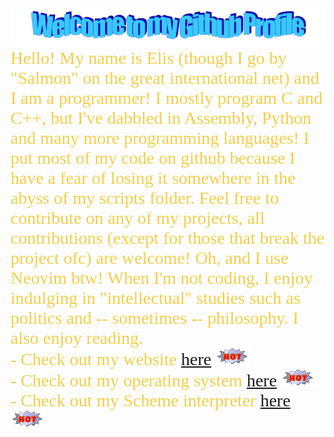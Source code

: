 <div align=center>
  <img src="https://raw.githubusercontent.com/ElisStaaf/ElisStaaf/main/img/welcome.png"
       alt="Welcome to my Github Profile" />
</div>

<span style="color: #f2cf4a; font-family: Babas; font-size: 2em;">
  Hello! My name is Elis (though I go by "Salmon" on the great international net)
  and I am a programmer! I mostly program C and C++, but I've dabbled in Assembly, 
  Python and many more programming languages! I put most of my code on github
  because I have a fear of losing it somewhere in the abyss of my scripts
  folder. Feel free to contribute on any of my projects, all
  contributions (except for those that break the project ofc)
  are welcome! Oh, and I use Neovim btw! When I'm not coding, I
  enjoy indulging in "intellectual" studies such as politics and
  -- sometimes -- philosophy. I also enjoy reading.
  <br />
  - Check out my website
      <a href="https://elisstaaf.github.io">here</a>
      <img src="https://raw.githubusercontent.com/ElisStaaf/ElisStaaf/main/img/hot.gif"
           alt="Hot!" />
  <br />
  - Check out my operating system
      <a href="https://github.com/ElisStaaf/pearlOS">here</a>
      <img src="https://raw.githubusercontent.com/ElisStaaf/ElisStaaf/main/img/hot.gif"
           alt="Hot!" />
  <br />
  - Check out my Scheme interpreter
      <a href="https://github.com/ElisStaaf/MyScheme">here</a>
      <img src="https://raw.githubusercontent.com/ElisStaaf/ElisStaaf/main/img/hot.gif"
           alt="Hot!" />
</span>
